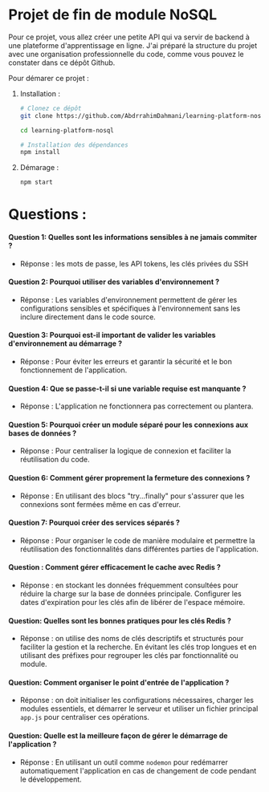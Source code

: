 # Projet de fin de module NoSQL

Pour ce projet, vous allez créer une petite API qui va servir de backend à une plateforme d'apprentissage en ligne. J'ai préparé la structure du projet avec une organisation professionnelle du code, comme vous pouvez le constater dans ce dépôt Github.

Pour démarer ce projet :

1. Installation :

   ```bash
   # Clonez ce dépôt
   git clone https://github.com/AbdrrahimDahmani/learning-platform-nosql.git

   cd learning-platform-nosql

   # Installation des dépendances
   npm install
   ```

2. Démarage :
   ```bash
   npm start
   ```

# Questions :

#### Question 1: Quelles sont les informations sensibles à ne jamais commiter ?

- Réponse : les mots de passe, les API tokens, les clés privées du SSH

#### Question 2: Pourquoi utiliser des variables d'environnement ?

- Réponse : Les variables d'environnement permettent de gérer les configurations sensibles et spécifiques à l'environnement sans les inclure directement dans le code source.

#### Question 3: Pourquoi est-il important de valider les variables d'environnement au démarrage ?

- Réponse : Pour éviter les erreurs et garantir la sécurité et le bon fonctionnement de l'application.

#### Question 4: Que se passe-t-il si une variable requise est manquante ?

- Réponse : L'application ne fonctionnera pas correctement ou plantera.

#### Question 5: Pourquoi créer un module séparé pour les connexions aux bases de données ?

- Réponse : Pour centraliser la logique de connexion et faciliter la réutilisation du code.

#### Question 6: Comment gérer proprement la fermeture des connexions ?

- Réponse : En utilisant des blocs "try...finally" pour s'assurer que les connexions sont fermées même en cas d'erreur.

#### Question 7: Pourquoi créer des services séparés ?

- Réponse : Pour organiser le code de manière modulaire et permettre la réutilisation des fonctionnalités dans différentes parties de l'application.

#### Question : Comment gérer efficacement le cache avec Redis ?

- Réponse : en stockant les données fréquemment consultées pour réduire la charge sur la base de données principale. Configurer les dates d'expiration pour les clés afin de libérer de l'espace mémoire.

#### Question: Quelles sont les bonnes pratiques pour les clés Redis ?

- Réponse : on utilise des noms de clés descriptifs et structurés pour faciliter la gestion et la recherche. En évitant les clés trop longues et en utilisant des préfixes pour regrouper les clés par fonctionnalité ou module.

#### Question: Comment organiser le point d'entrée de l'application ?

- Réponse : on doit initialiser les configurations nécessaires, charger les modules essentiels, et démarrer le serveur et utiliser un fichier principal `app.js` pour centraliser ces opérations.

#### Question: Quelle est la meilleure façon de gérer le démarrage de l'application ?

- Réponse : En utilisant un outil comme `nodemon` pour redémarrer automatiquement l'application en cas de changement de code pendant le développement.
